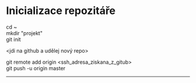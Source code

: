 # Inicializace repozitáře

cd ~  
mkdir "projekt"  
git init  

<jdi na github a udělej nový repo>  
<zkopiruj ssh adresu>  

git remote add origin <ssh_adresa_ziskana_z_gitub>  
git push -u origin master  

-----
